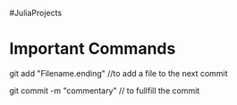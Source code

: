 #JuliaProjects

# Important Commands

git add "Filename.ending" //to add a file to the next commit

git commit -m "commentary" // to fullfill the commit
